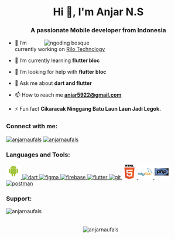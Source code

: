 <h1 align="center">Hi 👋, I'm Anjar N.S</h1>
<h3 align="center">A passionate Mobile developer from Indonesia</h3>

<img align="right" alt="ngoding bosque" width="400" src="https://cdn.dribbble.com/users/14374/screenshots/3147608/media/8da45163336fc62161cd3ae7b302d925.gif">

- 🔭 I’m currently working on [Rilo Technology](https://glints.com/id/companies/rilo-tech/752d97b0-aff2-4ba9-b8d6-d21c17e37073)

- 🌱 I’m currently learning **flutter bloc**

- 🤝 I’m looking for help with **flutter bloc**

- 💬 Ask me about **dart and flutter**

- 📫 How to reach me **anjar5922@gmail.com**

- ⚡ Fun fact **Cikaracak Ninggang Batu Laun Laun Jadi Legok.**

<h3 align="left">Connect with me:</h3>
<p align="left">
<a href="https://linkedin.com/in/anjarnaufals" target="blank"><img align="center" src="https://raw.githubusercontent.com/rahuldkjain/github-profile-readme-generator/master/src/images/icons/Social/linked-in-alt.svg" alt="anjarnaufals" height="30" width="40" /></a>
<a href="https://instagram.com/anjarnaufals" target="blank"><img align="center" src="https://raw.githubusercontent.com/rahuldkjain/github-profile-readme-generator/master/src/images/icons/Social/instagram.svg" alt="anjarnaufals" height="30" width="40" /></a>
</p>

<h3 align="left">Languages and Tools:</h3>
<p align="left"> <a href="https://developer.android.com" target="_blank" rel="noreferrer"> <img src="https://raw.githubusercontent.com/devicons/devicon/master/icons/android/android-original-wordmark.svg" alt="android" width="40" height="40"/> </a> <a href="https://dart.dev" target="_blank" rel="noreferrer"> <img src="https://www.vectorlogo.zone/logos/dartlang/dartlang-icon.svg" alt="dart" width="40" height="40"/> </a> <a href="https://www.figma.com/" target="_blank" rel="noreferrer"> <img src="https://www.vectorlogo.zone/logos/figma/figma-icon.svg" alt="figma" width="40" height="40"/> </a> <a href="https://firebase.google.com/" target="_blank" rel="noreferrer"> <img src="https://www.vectorlogo.zone/logos/firebase/firebase-icon.svg" alt="firebase" width="40" height="40"/> </a> <a href="https://flutter.dev" target="_blank" rel="noreferrer"> <img src="https://www.vectorlogo.zone/logos/flutterio/flutterio-icon.svg" alt="flutter" width="40" height="40"/> </a> <a href="https://git-scm.com/" target="_blank" rel="noreferrer"> <img src="https://www.vectorlogo.zone/logos/git-scm/git-scm-icon.svg" alt="git" width="40" height="40"/> </a> <a href="https://www.w3.org/html/" target="_blank" rel="noreferrer"> <img src="https://raw.githubusercontent.com/devicons/devicon/master/icons/html5/html5-original-wordmark.svg" alt="html5" width="40" height="40"/> </a> <a href="https://www.mysql.com/" target="_blank" rel="noreferrer"> <img src="https://raw.githubusercontent.com/devicons/devicon/master/icons/mysql/mysql-original-wordmark.svg" alt="mysql" width="40" height="40"/> </a> <a href="https://www.php.net" target="_blank" rel="noreferrer"> <img src="https://raw.githubusercontent.com/devicons/devicon/master/icons/php/php-original.svg" alt="php" width="40" height="40"/> </a> <a href="https://postman.com" target="_blank" rel="noreferrer"> <img src="https://www.vectorlogo.zone/logos/getpostman/getpostman-icon.svg" alt="postman" width="40" height="40"/> </a> </p>

<h3 align="left">Support:</h3>
<p><a href="https://ko-fi.com/anjarnaufals"> <img align="left" src="https://cdn.ko-fi.com/cdn/kofi3.png?v=3" height="50" width="210" alt="anjarnaufals" /></a></p><br><br>

<p><img align="center" src="https://github-readme-stats.vercel.app/api/top-langs?username=anjarnaufals&show_icons=true&locale=en&layout=compact" alt="anjarnaufals" /></p>
